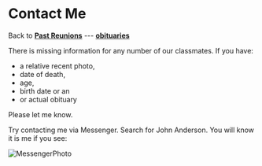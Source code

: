 
# Contact Me

Back to **[Past Reunions](pastReunions.md)** --- **[obituaries](obituaries.md)**

There is missing information for any number of our classmates.  If you have:
 - a relative recent photo, 
 - date of death, 
 - age, 
 - birth date or an 
 - or actual obituary 
 
Please let me know.

Try contacting me via Messenger.  Search for John Anderson.  You will know it is me if you see:

![MessengerPhoto](MessengerPhoto.jpg "That is me getting an autograph from the great Polish Hammer - Marcin Gortat - formerly of the Washington Wizards")
